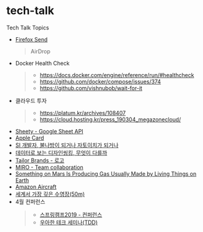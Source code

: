 # tech-talk
Tech Talk Topics

* [Firefox Send](https://send.firefox.com/)
  > AirDrop
* Docker Health Check
  > - <https://docs.docker.com/engine/reference/run/#healthcheck>
  > - <https://github.com/docker/compose/issues/374>
  > - <https://github.com/vishnubob/wait-for-it>
* 클라우드 투자
  > - <https://platum.kr/archives/108407>
  > - <https://cloud.hosting.kr/press_190304_megazonecloud/>
* [Sheety - Google Sheet API](https://sheety.co/)
* [Apple Card](https://www.apple.com/apple-card/)
* [SI 개발자, 불나방이 되거나 자토이치가 되거나](http://blog.hwang.gg/20190327/?fbclid=IwAR3D5pT96m1Bk4GEDJvUCpgaAT0moSM-eDoN361iEz8GKGMQRdB6hKzLEJM)
* [데이터로 보는 디자인씽킹, 무엇이 다를까](http://www.bloter.net/archives/334381)
* [Tailor Brands - 로고](https://www.tailorbrands.com/)
* [MIRO - Team collaboration](https://realtimeboard.com/)
* [Something on Mars Is Producing Gas Usually Made by Living Things on Earth](https://www.nytimes.com/2019/04/01/science/mars-methane-gas.html)
* [Amazon Aircraft](https://twitter.com/zozi009/status/1112369039978827776)
* [세계서 가장 깊은 수영장(50m)](https://edition.cnn.com/travel/article/worlds-deepest-pool-scli-intl/index.html)
* 4월 컨퍼런스
  > - [스프링캠프2019 - 컨퍼런스](https://www.springcamp.io/2019/)
  > - [우아한 테크 세미나(TDD)](https://docs.google.com/forms/d/e/1FAIpQLSc8e8mH2BjagGPAaQHgKu2C6JFEBbicxu7QdIBxZWL9wUJMmg/viewform)
